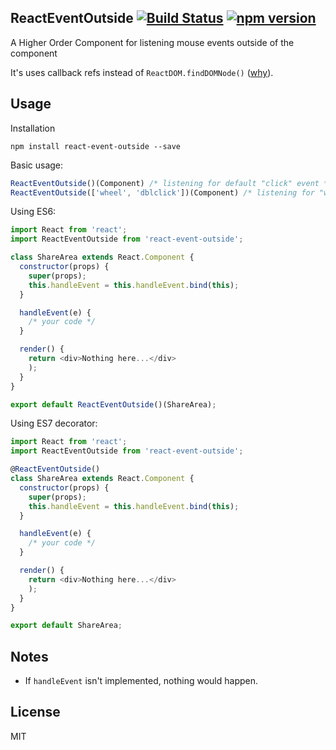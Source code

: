## ReactEventOutside   [![Build Status](https://travis-ci.org/yondepo/react-event-outside.svg?branch=master)](https://travis-ci.org/yondepo/react-event-outside) [![npm version](https://badge.fury.io/js/react-event-outside.svg)](https://badge.fury.io/js/react-event-outside)

A Higher Order Component for listening mouse events outside of the component

It's uses callback refs instead of ``` ReactDOM.findDOMNode() ``` ([why](https://github.com/yannickcr/eslint-plugin-react/issues/678#issue-165177220)).


## Usage


Installation
```
npm install react-event-outside --save
```


Basic usage:
```js
ReactEventOutside()(Component) /* listening for default "click" event */
ReactEventOutside(['wheel', 'dblclick'])(Component) /* listening for "wheel" and "dblclick" events */
```


Using ES6:
```js
import React from 'react';
import ReactEventOutside from 'react-event-outside';

class ShareArea extends React.Component {
  constructor(props) {
    super(props);
    this.handleEvent = this.handleEvent.bind(this);
  }

  handleEvent(e) {
    /* your code */
  }

  render() {
    return <div>Nothing here...</div>
    );
  }
}

export default ReactEventOutside()(ShareArea);

```


Using ES7 decorator:
```js
import React from 'react';
import ReactEventOutside from 'react-event-outside';

@ReactEventOutside()
class ShareArea extends React.Component {
  constructor(props) {
    super(props);
    this.handleEvent = this.handleEvent.bind(this);
  }

  handleEvent(e) {
    /* your code */
  }

  render() {
    return <div>Nothing here...</div>
    );
  }
}

export default ShareArea;

```

## Notes

* If ```handleEvent``` isn't implemented, nothing would happen.

## License
MIT

